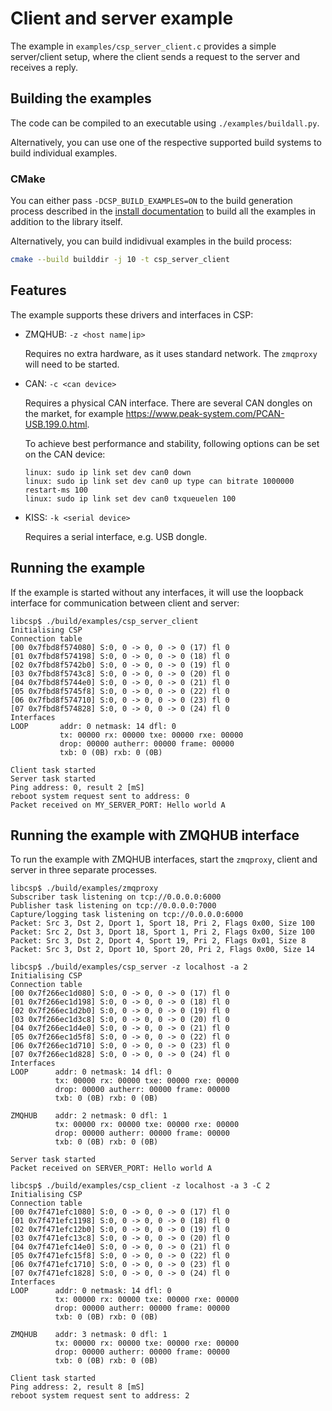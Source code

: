 # Client and server example

The example in `examples/csp_server_client.c` provides a
simple server/client setup, where the client sends a request to the
server and receives a reply.

## Building the examples

The code can be compiled to an executable
using `./examples/buildall.py`.

Alternatively, you can use one of the respective supported build systems to
build individual examples.

### CMake

You can either pass `-DCSP_BUILD_EXAMPLES=ON` to the build generation process
described in the [install documentation](build_install) to build all the
examples in addition to the library itself.

Alternatively, you can build indidivual examples in the build process:

```sh
cmake --build builddir -j 10 -t csp_server_client
```

## Features

The example supports these drivers and interfaces in CSP:

  - ZMQHUB: `-z <host name|ip>`

    Requires no extra hardware, as it uses standard network. The
    `zmqproxy` will need to be started.

  - CAN: `-c <can device>`

    Requires a physical CAN interface. There are several CAN dongles on
    the market, for example
    <https://www.peak-system.com/PCAN-USB.199.0.html>.

    To achieve best performance and stability, following options can be
    set on the CAN device:

    ```
    linux: sudo ip link set dev can0 down
    linux: sudo ip link set dev can0 up type can bitrate 1000000 restart-ms 100
    linux: sudo ip link set dev can0 txqueuelen 100
    ```

  - KISS: `-k <serial device>`

    Requires a serial interface, e.g. USB dongle.

## Running the example

If the example is started without any interfaces, it will use the
loopback interface for communication between client and server:

    libcsp$ ./build/examples/csp_server_client
    Initialising CSP
    Connection table
    [00 0x7fbd8f574080] S:0, 0 -> 0, 0 -> 0 (17) fl 0
    [01 0x7fbd8f574198] S:0, 0 -> 0, 0 -> 0 (18) fl 0
    [02 0x7fbd8f5742b0] S:0, 0 -> 0, 0 -> 0 (19) fl 0
    [03 0x7fbd8f5743c8] S:0, 0 -> 0, 0 -> 0 (20) fl 0
    [04 0x7fbd8f5744e0] S:0, 0 -> 0, 0 -> 0 (21) fl 0
    [05 0x7fbd8f5745f8] S:0, 0 -> 0, 0 -> 0 (22) fl 0
    [06 0x7fbd8f574710] S:0, 0 -> 0, 0 -> 0 (23) fl 0
    [07 0x7fbd8f574828] S:0, 0 -> 0, 0 -> 0 (24) fl 0
    Interfaces
    LOOP       addr: 0 netmask: 14 dfl: 0
               tx: 00000 rx: 00000 txe: 00000 rxe: 00000
               drop: 00000 autherr: 00000 frame: 00000
               txb: 0 (0B) rxb: 0 (0B)

    Client task started
    Server task started
    Ping address: 0, result 2 [mS]
    reboot system request sent to address: 0
    Packet received on MY_SERVER_PORT: Hello world A

## Running the example with ZMQHUB interface

To run the example with ZMQHUB interfaces, start the `zmqproxy`, client and server in three separate processes.

    libcsp$ ./build/examples/zmqproxy
    Subscriber task listening on tcp://0.0.0.0:6000
    Publisher task listening on tcp://0.0.0.0:7000
    Capture/logging task listening on tcp://0.0.0.0:6000
    Packet: Src 3, Dst 2, Dport 1, Sport 18, Pri 2, Flags 0x00, Size 100
    Packet: Src 2, Dst 3, Dport 18, Sport 1, Pri 2, Flags 0x00, Size 100
    Packet: Src 3, Dst 2, Dport 4, Sport 19, Pri 2, Flags 0x01, Size 8
    Packet: Src 3, Dst 2, Dport 10, Sport 20, Pri 2, Flags 0x00, Size 14

    libcsp$ ./build/examples/csp_server -z localhost -a 2
    Initialising CSP
    Connection table
    [00 0x7f266ec1d080] S:0, 0 -> 0, 0 -> 0 (17) fl 0
    [01 0x7f266ec1d198] S:0, 0 -> 0, 0 -> 0 (18) fl 0
    [02 0x7f266ec1d2b0] S:0, 0 -> 0, 0 -> 0 (19) fl 0
    [03 0x7f266ec1d3c8] S:0, 0 -> 0, 0 -> 0 (20) fl 0
    [04 0x7f266ec1d4e0] S:0, 0 -> 0, 0 -> 0 (21) fl 0
    [05 0x7f266ec1d5f8] S:0, 0 -> 0, 0 -> 0 (22) fl 0
    [06 0x7f266ec1d710] S:0, 0 -> 0, 0 -> 0 (23) fl 0
    [07 0x7f266ec1d828] S:0, 0 -> 0, 0 -> 0 (24) fl 0
    Interfaces
    LOOP      addr: 0 netmask: 14 dfl: 0
              tx: 00000 rx: 00000 txe: 00000 rxe: 00000
              drop: 00000 autherr: 00000 frame: 00000
              txb: 0 (0B) rxb: 0 (0B)

    ZMQHUB    addr: 2 netmask: 0 dfl: 1
              tx: 00000 rx: 00000 txe: 00000 rxe: 00000
              drop: 00000 autherr: 00000 frame: 00000
              txb: 0 (0B) rxb: 0 (0B)

    Server task started
    Packet received on SERVER_PORT: Hello world A

    libcsp$ ./build/examples/csp_client -z localhost -a 3 -C 2
    Initialising CSP
    Connection table
    [00 0x7f471efc1080] S:0, 0 -> 0, 0 -> 0 (17) fl 0
    [01 0x7f471efc1198] S:0, 0 -> 0, 0 -> 0 (18) fl 0
    [02 0x7f471efc12b0] S:0, 0 -> 0, 0 -> 0 (19) fl 0
    [03 0x7f471efc13c8] S:0, 0 -> 0, 0 -> 0 (20) fl 0
    [04 0x7f471efc14e0] S:0, 0 -> 0, 0 -> 0 (21) fl 0
    [05 0x7f471efc15f8] S:0, 0 -> 0, 0 -> 0 (22) fl 0
    [06 0x7f471efc1710] S:0, 0 -> 0, 0 -> 0 (23) fl 0
    [07 0x7f471efc1828] S:0, 0 -> 0, 0 -> 0 (24) fl 0
    Interfaces
    LOOP      addr: 0 netmask: 14 dfl: 0
              tx: 00000 rx: 00000 txe: 00000 rxe: 00000
              drop: 00000 autherr: 00000 frame: 00000
              txb: 0 (0B) rxb: 0 (0B)

    ZMQHUB    addr: 3 netmask: 0 dfl: 1
              tx: 00000 rx: 00000 txe: 00000 rxe: 00000
              drop: 00000 autherr: 00000 frame: 00000
              txb: 0 (0B) rxb: 0 (0B)

    Client task started
    Ping address: 2, result 8 [mS]
    reboot system request sent to address: 2
